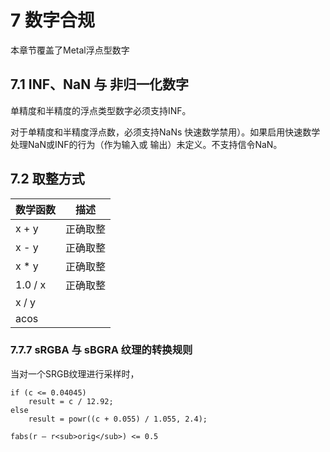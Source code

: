 # 7 数字合规

本章节覆盖了Metal浮点型数字

## 7.1 INF、NaN 与 非归一化数字

单精度和半精度的浮点类型数字必须支持INF。

对于单精度和半精度浮点数，必须支持NaNs
快速数学禁用）。如果启用快速数学处理NaN或INF的行为（作为输入或
输出）未定​​义。不支持信令NaN。


## 7.2 取整方式


| 数学函数 | 描述 |
| -- | -- |
| x + y | 正确取整 |
| x - y | 正确取整 |
| x * y | 正确取整 |
| 1.0 / x | 正确取整 |
| x / y | |
| acos | |




### 7.7.7 sRGBA 与 sBGRA 纹理的转换规则

当对一个SRGB纹理进行采样时，

```metal
if (c <= 0.04045)
    result = c / 12.92;
else 
    result = powr((c + 0.055) / 1.055, 2.4);
```

```metal
fabs(r – r<sub>orig</sub>) <= 0.5
```